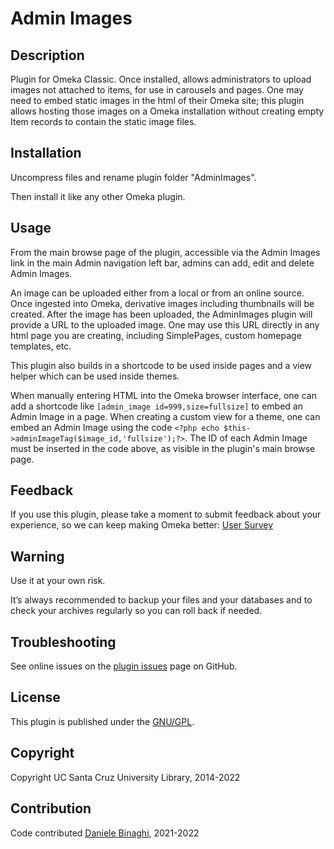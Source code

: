 # Admin Images

## Description

Plugin for Omeka Classic. Once installed, allows administrators to upload images not attached to items, for use in carousels and pages. One may need to embed static images in the html of their Omeka site; this plugin allows hosting those images on a Omeka installation without creating empty Item records to contain the static image files.

## Installation
Uncompress files and rename plugin folder "AdminImages".

Then install it like any other Omeka plugin.

## Usage
From the main browse page of the plugin, accessible via the Admin Images link in the main Admin navigation left bar, admins can add, edit and delete Admin Images.

An image can be uploaded either from a local or from an online source. Once ingested into Omeka, derivative images including thumbnails will be created. After the image has been uploaded, the AdminImages plugin will provide a URL to the uploaded image. One may use this URL directly in any html page you are creating, including SimplePages, custom homepage templates, etc.

This plugin also builds in a shortcode to be used inside pages and a view helper which can be used inside themes. 

When manually entering HTML into the Omeka browser interface, one can add a shortcode like `[admin_image id=999,size=fullsize]` to embed an Admin Image in a page. 
When creating a custom view for a theme, one can embed an Admin Image using the code `<?php echo $this->adminImageTag($image_id,'fullsize');?>`. 
The ID of each Admin Image must be inserted in the code above, as visible in the plugin's main browse page.

## Feedback
If you use this plugin, please take a moment to submit feedback about your experience, so we can keep making Omeka better: [User Survey](https://docs.google.com/forms/d/1sOFIOM7SqT9PjKiY0m-xbo3Gxm_Fzr6eg_fduGMEfzE/viewform?usp=send_form "User Survey")

## Warning
Use it at your own risk.

It’s always recommended to backup your files and your databases and to check your archives regularly so you can roll back if needed.

## Troubleshooting
See online issues on the <a href="https://github.com/UCSCLibrary/AdminImages/issues" target="_blank">plugin issues</a> page on GitHub.

## License
This plugin is published under the <a href="https://www.gnu.org/licenses/gpl-2.0.html" target="_blank">GNU/GPL</a>.

## Copyright
Copyright UC Santa Cruz University Library, 2014-2022

## Contribution
Code contributed <a href="https://github.com/DBinaghi/" target="_blank">Daniele Binaghi</a>, 2021-2022
